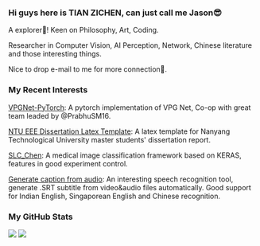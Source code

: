 ### Hi guys here is TIAN ZICHEN, can just call me Jason😎
A explorer👀! Keen on Philosophy, Art, Coding.

Researcher in Computer Vision, AI Perception, Network, Chinese literature and those interesting things.

Nice to drop e-mail to me for more connection🎨.

<!--
My mainpage under construction: [doem97's main page](https://doem97.github.io/)
-->

### My Recent Interests

[VPGNet-PyTorch](https://github.com/PrabhuSM16/VPGNet-Pytorch): A pytorch implementation of VPG Net, Co-op with great team leaded by @PrabhuSM16.

[NTU EEE Dissertation Latex Template](https://github.com/doem97/NTU-EEE-MSc-Dissertation-Template): A latex template for Nanyang Technological University master students' dissertation report.

[SLC_Chen](https://github.com/doem97/SLC_chen): A medical image classification framework based on KERAS, features in good experiment control.

[Generate caption from audio](https://github.com/doem97/audio_to_SRT): An interesting speech recognition tool, generate .SRT subtitle from video&audio files automatically. Good support for Indian English, Singaporean English and Chinese recognition.


### My GitHub Stats
![](https://github-readme-stats.vercel.app/api/top-langs/?username=doem97&layout=compact)
![](https://github-readme-stats.vercel.app/api?username=doem97&show_icons=true&count_private=true&hide=prs&line_height=24)
